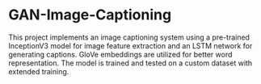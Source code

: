 # GAN-Image-Captioning
 This project implements an image captioning system using a pre-trained InceptionV3 model for image feature extraction and an LSTM network for generating captions. GloVe embeddings are utilized for better word representation. The model is trained and tested on a custom dataset with extended training.
